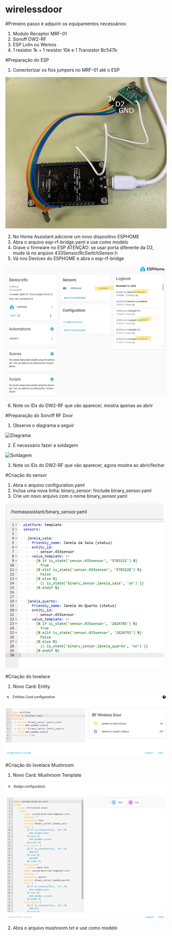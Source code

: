 # wirelessdoor

#Primeiro passo é adquirir os equipamentos necessários:
1) Modulo Receptor MRF-01
2) Sonoff DW2-RF
3) ESP Lolin ou Wemos
4) 1 resistor 1k + 1 resistor 10k e 1 Transistor Bc547b

#Preparação do ESP
1) Conectorizar os fios jumpers no MRF-01 até o ESP

![Pinos](esp.jpg)

2) No Home Assistant adicione um novo dispositivo ESPHOME
3) Abra o arquivo esp-rf-bridge.yaml e use como modelo
4) Grave o firmware no ESP
ATENÇÃO: se usar porta diferente da D2, mude lá no arquivo 433Sensor/RcSwitchSensor.h
5) Vá nos Devices do ESPHOME e abra o esp-rf-bridge

![Logbook](logbook.jpg)

6) Note os IDs do DW2-RF que vão aparecer, mostra apenas ao abrir

#Preparação do Sonoff RF Door
1) Observe o diagrama a seguir

![Diagrama](diagrama.jpg)

2) É necessário fazer a soldagem

![Soldagem](soldagem.jpg)

3) Note os IDs do DW2-RF que vão aparecer, agora mostra ao abrir/fechar

#Criação do sensor
1) Abra o arquivo configuration.yaml
2) Inclua uma nova linha: binary_sensor: !include binary_sensor.yaml
3) Crie um novo arquivo com o nome binary_sensor.yaml

![Sensor](binary_sensor.png)

#Criação do lovelace
1) Novo Card: Entity

![Lovelace](lovelace.png)

#Criação do lovelace Mushroom
1) Novo Card: Mushroom Template

![Mushroom](mushroom.png)

2) Abra o arquivo mushroom.txt e use como modelo










